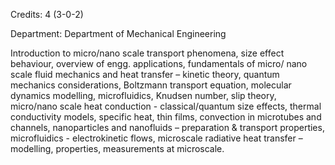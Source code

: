 Credits: 4 (3-0-2)

Department: Department of Mechanical Engineering

Introduction to micro/nano scale transport phenomena, size effect behaviour, overview of engg. applications, fundamentals of micro/ nano scale fluid mechanics and heat transfer – kinetic theory, quantum mechanics considerations, Boltzmann transport equation, molecular dynamics modelling, microfluidics, Knudsen number, slip theory, micro/nano scale heat conduction - classical/quantum size effects, thermal conductivity models, specific heat, thin films, convection in microtubes and channels, nanoparticles and nanofluids – preparation & transport properties, microfluidics - electrokinetic flows, microscale radiative heat transfer – modelling, properties, measurements at microscale.